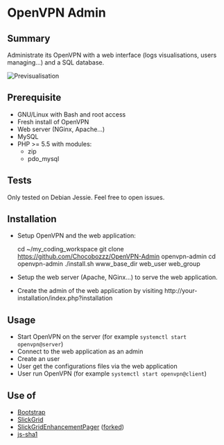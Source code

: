 # OpenVPN Admin

## Summary
Administrate its OpenVPN with a web interface (logs visualisations, users managing...) and a SQL database.

![Previsualisation](http://lutim.cpy.re/wRzijuCg)

## Prerequisite

  * GNU/Linux with Bash and root access
  * Fresh install of OpenVPN
  * Web server (NGinx, Apache...)
  * MySQL
  * PHP >= 5.5 with modules:
    * zip
    * pdo_mysql
  
## Tests

Only tested on Debian Jessie. Feel free to open issues.

## Installation

  * Setup OpenVPN and the web application:

      cd ~/my_coding_workspace
      git clone https://github.com/Chocobozzz/OpenVPN-Admin openvpn-admin
      cd openvpn-admin
      ./install.sh www_base_dir web_user web_group

  * Setup the web server (Apache, NGinx...) to serve the web application.
  * Create the admin of the web application by visiting http://your-installation/index.php?installation

## Usage

  * Start OpenVPN on the server (for example `systemctl start openvpn@server`)
  * Connect to the web application as an admin
  * Create an user
  * User get the configurations files via the web application
  * User run OpenVPN (for example `systemctl start openvpn@client`)

## Use of

  * [Bootstrap](https://github.com/twbs/bootstrap)
  * [SlickGrid](https://github.com/mleibman/SlickGrid)
  * [SlickGridEnhancementPager](https://github.com/kingleema/SlickGridEnhancementPager) ([forked](https://github.com/Chocobozzz/SlickGridEnhancementPager/))
  * [js-sha1](https://github.com/emn178/js-sha1)
